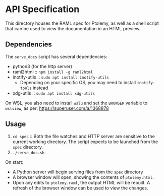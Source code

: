 # API Specification 
This directory houses the RAML spec for Ptolemy, as well as a shell script that
can be used to view the documentation in an HTML preview.

## Dependencies

The `serve_docs` script has several dependencies:
- python3 (for the http server)
- raml2html :: `npm install -g raml2html`
- inotify-utils :: `sudo apt install inotify-utils`
    - Depending on your specific OS, you may need to install `inotify-tools` instead
- xdg-utils :: `sudo apt install xdg-utils`

On WSL, you also need to install `wslu` and set the `BROWSER` variable to `wslview`, as per: https://superuser.com/a/1368878

## Usage
1. `cd spec` :: Both the file watches and HTTP server are sensitive to the
current working directory. The script expects to be launched from the `spec` directory.
2. `./serve_doc.sh`

On start:
- A Python server will begin serving files from the `spec` directory
- A browser window will open, showing the contents of `ptolemy.html`.
- Upon any edits to `ptolemy.raml`, the output HTML will be rebuilt. A refresh
of the browser window can be used to view the changes.